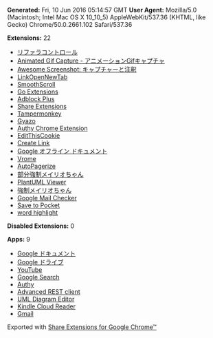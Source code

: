 **Generated:** Fri, 10 Jun 2016 05:14:57 GMT
**User Agent:** Mozilla/5.0 (Macintosh; Intel Mac OS X 10_10_5) AppleWebKit/537.36 (KHTML, like Gecko) Chrome/50.0.2661.102 Safari/537.36

**Extensions:** 22

 - [リファラコントロール](https://chrome.google.com/webstore/detail/acehenlbileblompmkkoimgobmcdkgeb) 
 - [Animated Gif Capture - アニメーションGifキャプチャ](https://chrome.google.com/webstore/detail/aecmckhhfknljgicfkpbinfkpnijehcm) 
 - [Awesome Screenshot: キャプチャーと注釈](https://chrome.google.com/webstore/detail/alelhddbbhepgpmgidjdcjakblofbmce) 
 - [LinkOpenNewTab](https://chrome.google.com/webstore/detail/bpmpkfchdclbiefndmcffachhiihcngj) 
 - [SmoothScroll](https://chrome.google.com/webstore/detail/cccpiddacjljmfbbgeimpelpndgpoknn) 
 - [Go Extensions](https://chrome.google.com/webstore/detail/cdlogpoaigpjcfjfllhjdaniobkjnkmg) 
 - [Adblock Plus](https://chrome.google.com/webstore/detail/cfhdojbkjhnklbpkdaibdccddilifddb) 
 - [Share Extensions](https://chrome.google.com/webstore/detail/chdafcbnfkfenoeejpaeenpdamhmalhe) 
 - [Tampermonkey](https://chrome.google.com/webstore/detail/dhdgffkkebhmkfjojejmpbldmpobfkfo) 
 - [Gyazo](https://chrome.google.com/webstore/detail/ffdaeeijbbijklfcpahbghahojgfgebo) 
 - [Authy Chrome Extension](https://chrome.google.com/webstore/detail/fhgenkpocbhhddlgkjnfghpjanffonno) 
 - [EditThisCookie](https://chrome.google.com/webstore/detail/fngmhnnpilhplaeedifhccceomclgfbg) 
 - [Create Link](https://chrome.google.com/webstore/detail/gcmghdmnkfdbncmnmlkkglmnnhagajbm) 
 - [Google オフライン ドキュメント](https://chrome.google.com/webstore/detail/ghbmnnjooekpmoecnnnilnnbdlolhkhi) 
 - [Vrome](https://chrome.google.com/webstore/detail/godjoomfiimiddapohpmfklhgmbfffjj) 
 - [AutoPagerize](https://chrome.google.com/webstore/detail/igiofjhpmpihnifddepnpngfjhkfenbp) 
 - [部分強制メイリオちゃん](https://chrome.google.com/webstore/detail/kmjcmncjhdnaealenhoohllicfkdojpb) 
 - [PlantUML Viewer](https://chrome.google.com/webstore/detail/legbfeljfbjgfifnkmpoajgpgejojooj) 
 - [強制メイリオちゃん](https://chrome.google.com/webstore/detail/lijiadlohkonopgceakmnmdddjchilha) 
 - [Google Mail Checker](https://chrome.google.com/webstore/detail/mihcahmgecmbnbcchbopgniflfhgnkff) 
 - [Save to Pocket](https://chrome.google.com/webstore/detail/niloccemoadcdkdjlinkgdfekeahmflj) 
 - [word highlight](https://chrome.google.com/webstore/detail/ooabkmkhabkahcjbgpiajffckeibpdoa) 

**Disabled Extensions:** 0

**Apps:** 9
 - [Google ドキュメント](https://chrome.google.com/webstore/detail/aohghmighlieiainnegkcijnfilokake) 
 - [Google ドライブ](https://chrome.google.com/webstore/detail/apdfllckaahabafndbhieahigkjlhalf) 
 - [YouTube](https://chrome.google.com/webstore/detail/blpcfgokakmgnkcojhhkbfbldkacnbeo) 
 - [Google Search](https://chrome.google.com/webstore/detail/coobgpohoikkiipiblmjeljniedjpjpf) 
 - [Authy](https://chrome.google.com/webstore/detail/gaedmjdfmmahhbjefcbgaolhhanlaolb) 
 - [Advanced REST client](https://chrome.google.com/webstore/detail/hgmloofddffdnphfgcellkdfbfbjeloo) 
 - [UML Diagram Editor](https://chrome.google.com/webstore/detail/hoepdgfgogmeofkgkpapbdpdjkplcode) 
 - [Kindle Cloud Reader](https://chrome.google.com/webstore/detail/icdipabjmbhpdkjaihfjoikhjjeneebd) 
 - [Gmail](https://chrome.google.com/webstore/detail/pjkljhegncpnkpknbcohdijeoejaedia) 


Exported with [Share Extensions for Google Chrome™](https://chrome.google.com/webstore/detail/chdafcbnfkfenoeejpaeenpdamhmalhe)
